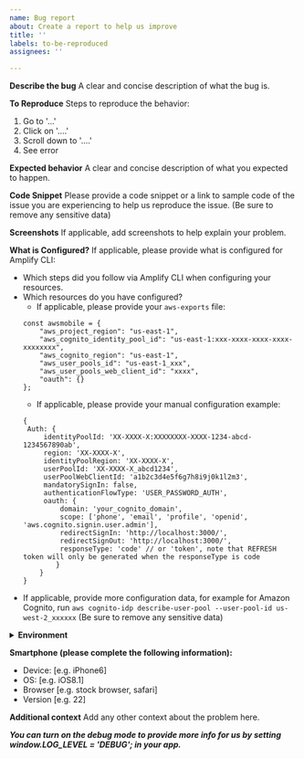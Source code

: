 ```yaml
---
name: Bug report
about: Create a report to help us improve
title: ''
labels: to-be-reproduced
assignees: ''

---
```


**Describe the bug**
A clear and concise description of what the bug is.

**To Reproduce**
Steps to reproduce the behavior:

1. Go to '...'
2. Click on '....'
3. Scroll down to '....'
4. See error

**Expected behavior**
A clear and concise description of what you expected to happen.

**Code Snippet**
Please provide a code snippet or a link to sample code of the issue you are experiencing to help us reproduce the issue. (Be sure to remove any sensitive data)

**Screenshots**
If applicable, add screenshots to help explain your problem.

**What is Configured?**
If applicable, please provide what is configured for Amplify CLI:
* Which steps did you follow via Amplify CLI when configuring your resources.
* Which resources do you have configured?
  * If applicable, please provide your `aws-exports` file:
   ```
   const awsmobile = {
       "aws_project_region": "us-east-1",
       "aws_cognito_identity_pool_id": "us-east-1:xxx-xxxx-xxxx-xxxx-xxxxxxxx",
       "aws_cognito_region": "us-east-1",
       "aws_user_pools_id": "us-east-1_xxx",
       "aws_user_pools_web_client_id": "xxxx",
       "oauth": {}
   };
   ```
   * If applicable, please provide your manual configuration example:
   ```
   {
    Auth: {
        identityPoolId: 'XX-XXXX-X:XXXXXXXX-XXXX-1234-abcd-1234567890ab',
        region: 'XX-XXXX-X',
        identityPoolRegion: 'XX-XXXX-X',
        userPoolId: 'XX-XXXX-X_abcd1234',
        userPoolWebClientId: 'a1b2c3d4e5f6g7h8i9j0k1l2m3',
        mandatorySignIn: false,
        authenticationFlowType: 'USER_PASSWORD_AUTH',
        oauth: {
            domain: 'your_cognito_domain',
            scope: ['phone', 'email', 'profile', 'openid', 'aws.cognito.signin.user.admin'],
            redirectSignIn: 'http://localhost:3000/',
            redirectSignOut: 'http://localhost:3000/',
            responseType: 'code' // or 'token', note that REFRESH token will only be generated when the responseType is code
           }
       }
   }
   ```
* If applicable, provide more configuration data, for example for Amazon Cognito, run `aws cognito-idp describe-user-pool --user-pool-id us-west-2_xxxxxx` (Be sure to remove any sensitive data)
 

<details>
  <summary><strong>Environment</strong></summary>

<!-- Please run the following command inside your project and copy/paste the output into the codeblock: -->

```
npx envinfo --system --binaries --browsers --npmPackages --npmGlobalPackages
```

</details>

**Smartphone (please complete the following information):**

- Device: [e.g. iPhone6]
- OS: [e.g. iOS8.1]
- Browser [e.g. stock browser, safari]
- Version [e.g. 22]

**Additional context**
Add any other context about the problem here.

**_You can turn on the debug mode to provide more info for us by setting window.LOG_LEVEL = 'DEBUG'; in your app._**